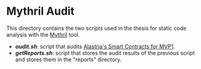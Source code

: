 # Mythril Audit 
This directory contains the two scripts used in the thesis for static code analysis with the [Mythril](https://github.com/ConsenSys/mythril) tool.
- **_audit.sh_**: script that audits [Alastria's Smart Contracts for MVP1](https://github.com/alastria/alastria-identity/releases/tag/mvp0.1).
- **_getReports.sh_**: script that stores the audit results of the previous script and stores them in the "reports" directory.